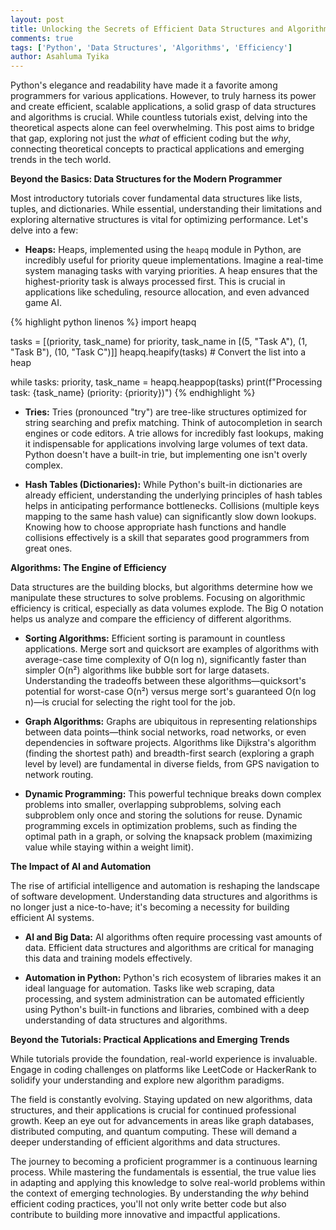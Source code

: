 ```yaml
---
layout: post
title: Unlocking the Secrets of Efficient Data Structures and Algorithms in Python
comments: true
tags: ['Python', 'Data Structures', 'Algorithms', 'Efficiency']
author: Asahluma Tyika
---
```



Python's elegance and readability have made it a favorite among programmers for various applications.  However, to truly harness its power and create efficient, scalable applications, a solid grasp of data structures and algorithms is crucial.  While countless tutorials exist, delving into the theoretical aspects alone can feel overwhelming. This post aims to bridge that gap, exploring not just the *what* of efficient coding but the *why*, connecting theoretical concepts to practical applications and emerging trends in the tech world.

**Beyond the Basics: Data Structures for the Modern Programmer**

Most introductory tutorials cover fundamental data structures like lists, tuples, and dictionaries.  While essential, understanding their limitations and exploring alternative structures is vital for optimizing performance.  Let's delve into a few:

* **Heaps:**  Heaps, implemented using the `heapq` module in Python, are incredibly useful for priority queue implementations.  Imagine a real-time system managing tasks with varying priorities.  A heap ensures that the highest-priority task is always processed first.  This is crucial in applications like scheduling, resource allocation, and even advanced game AI.

{% highlight python linenos %}
import heapq

tasks = [(priority, task_name) for priority, task_name in [(5, "Task A"), (1, "Task B"), (10, "Task C")]]
heapq.heapify(tasks)  # Convert the list into a heap

while tasks:
    priority, task_name = heapq.heappop(tasks)
    print(f"Processing task: {task_name} (priority: {priority})")
{% endhighlight %}


* **Tries:** Tries (pronounced "try") are tree-like structures optimized for string searching and prefix matching.  Think of autocompletion in search engines or code editors.  A trie allows for incredibly fast lookups, making it indispensable for applications involving large volumes of text data.  Python doesn't have a built-in trie, but implementing one isn't overly complex.

* **Hash Tables (Dictionaries):** While Python's built-in dictionaries are already efficient, understanding the underlying principles of hash tables helps in anticipating performance bottlenecks.  Collisions (multiple keys mapping to the same hash value) can significantly slow down lookups.  Knowing how to choose appropriate hash functions and handle collisions effectively is a skill that separates good programmers from great ones.


**Algorithms: The Engine of Efficiency**

Data structures are the building blocks, but algorithms determine how we manipulate these structures to solve problems.  Focusing on algorithmic efficiency is critical, especially as data volumes explode.  The Big O notation helps us analyze and compare the efficiency of different algorithms.

* **Sorting Algorithms:**  Efficient sorting is paramount in countless applications.  Merge sort and quicksort are examples of algorithms with average-case time complexity of O(n log n), significantly faster than simpler O(n²) algorithms like bubble sort for large datasets.  Understanding the tradeoffs between these algorithms—quicksort's potential for worst-case O(n²) versus merge sort's guaranteed O(n log n)—is crucial for selecting the right tool for the job.


* **Graph Algorithms:**  Graphs are ubiquitous in representing relationships between data points—think social networks, road networks, or even dependencies in software projects.  Algorithms like Dijkstra's algorithm (finding the shortest path) and breadth-first search (exploring a graph level by level) are fundamental in diverse fields, from GPS navigation to network routing.


* **Dynamic Programming:**  This powerful technique breaks down complex problems into smaller, overlapping subproblems, solving each subproblem only once and storing the solutions for reuse.  Dynamic programming excels in optimization problems, such as finding the optimal path in a graph, or solving the knapsack problem (maximizing value while staying within a weight limit).


**The Impact of AI and Automation**

The rise of artificial intelligence and automation is reshaping the landscape of software development.  Understanding data structures and algorithms is no longer just a nice-to-have; it's becoming a necessity for building efficient AI systems.

* **AI and Big Data:**  AI algorithms often require processing vast amounts of data.  Efficient data structures and algorithms are critical for managing this data and training models effectively.


* **Automation in Python:**  Python's rich ecosystem of libraries makes it an ideal language for automation.  Tasks like web scraping, data processing, and system administration can be automated efficiently using Python's built-in functions and libraries, combined with a deep understanding of data structures and algorithms.


**Beyond the Tutorials: Practical Applications and Emerging Trends**

While tutorials provide the foundation, real-world experience is invaluable.  Engage in coding challenges on platforms like LeetCode or HackerRank to solidify your understanding and explore new algorithm paradigms.


The field is constantly evolving.  Staying updated on new algorithms, data structures, and their applications is crucial for continued professional growth.  Keep an eye out for advancements in areas like graph databases, distributed computing, and quantum computing.  These will demand a deeper understanding of efficient algorithms and data structures.

The journey to becoming a proficient programmer is a continuous learning process.  While mastering the fundamentals is essential,  the true value lies in adapting and applying this knowledge to solve real-world problems within the context of emerging technologies.  By understanding the *why* behind efficient coding practices, you'll not only write better code but also contribute to building more innovative and impactful applications.
